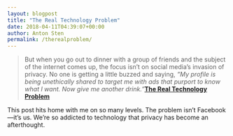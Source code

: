 ```yaml
---
layout: blogpost
title: "The Real Technology Problem"
date: 2018-04-11T04:39:07+00:00
author: Anton Sten
permalink: /therealproblem/
---
```


>But when you go out to dinner with a group of friends and the subject of the internet comes up, the focus isn’t on social media’s invasion of privacy. No one is getting a little buzzed and saying, _“My profile is being unethically shared to target me with ads that purport to know what I want. Now give me another drink.”_**[The Real Technology Problem](https://medium.com/@davepell/the-real-technology-problem-bc6aa27e526b)**

This post hits home with me on so many levels. The problem isn’t Facebook—it’s us. We’re so addicted to technology that privacy has become an afterthought.

